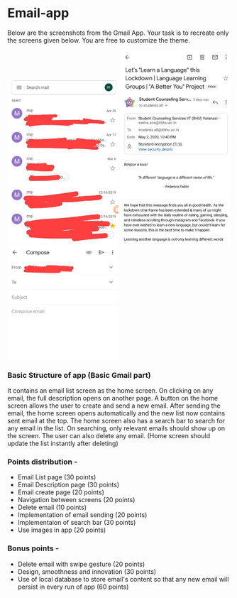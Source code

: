 # Email-app

Below are the screenshots from the Gmail App. Your task is to recreate only the screens given below. You are free to customize the theme.

<img src="emailList.jpeg" width="250"/> <img src="description.jpeg" width="250"/> <img src="compose.jpeg" width="250"/> 

### Basic Structure of app (Basic Gmail part) 
It contains an email list screen as the home screen. On clicking on any email, the full description opens on another page. A button on the home screen allows the user to create and send a new email. After sending the email, the home screen opens automatically and the new list now contains sent email at the top. The home screen also has a search bar to search for any email in the list. On searching, only relevant emails should show up on the screen.
The user can also delete any email. (Home screen should update the list instantly after deleting)

### Points distribution -

- Email List page (30 points)
- Email Description page (30 points)
- Email create page (20 points)
- Navigation between screens (20 points)
- Delete email (10 points)
- Implementation of email sending (20 points)
- Implementaion of search bar (30 points)
- Use images in app (20 points)

### Bonus points -

- Delete email with swipe gesture (20 points)
- Design, smoothness and innovation (30 points)
- Use of local database to store email's content so that any new email will persist in every run of app (60 points)
